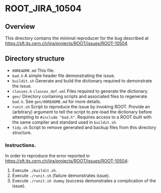 # ROOT_JIRA_10504

## Overview

This directory contains the minimal reproducer for the bug described at https://sft.its.cern.ch/jira/projects/ROOT/issues/ROOT-10504.

## Directory structure

* `00README.md`
  This file.
* `bad.h`
  A simple header file demonstrating the issue.
* `buildit.sh`
  Generate and build the dictionary required to demonstrate the issue.
* `classes.h`
  `classes_def.xml`
  Files required to generate the dictionary.
* `gen/`
  Directory containing scripts and associated files to regenerate `bad.h`. See `gen/00README.md` for more details.
* `runit.sh`
  Script to reproduce the issue by invoking ROOT. Provide an (arbitrary) argument to tell the script to pre-load the dictionary before attempting to `#include "bad.h"`. Requires access to a ROOT built with the same compiler and standard used in `buildit.sh`.
* `tidy.sh`
  Script to remove generated and backup files from this directory structure.

### Instructions.

In order to reproduce the error reported in https://sft.its.cern.ch/jira/projects/ROOT/issues/ROOT-10504:

1. Execute `./buildit.sh`.
1. Execute `./runit.sh` (failure demonstrates issue).
1. Execute `./runit.sh dummy` (success demonstrates a complication of the issue).
